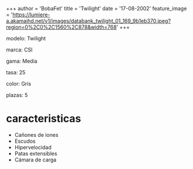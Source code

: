 +++
author = 'BobaFet'
title = 'Twilight'
date = '17-08-2002'
feature_image = 'https://lumiere-a.akamaihd.net/v1/images/databank_twilight_01_169_9b1eb370.jpeg?region=0%2C0%2C1560%2C878&width=768'
+++
<!--more--> 
modelo: Twilight

marca: CSI

gama: Media

tasa: 25

color: Gris

plazas: 5

# caracteristicas
* Cañones de iones
* Escudos
* Hipervelocidad
* Patas extensibles
* Cámara de carga

